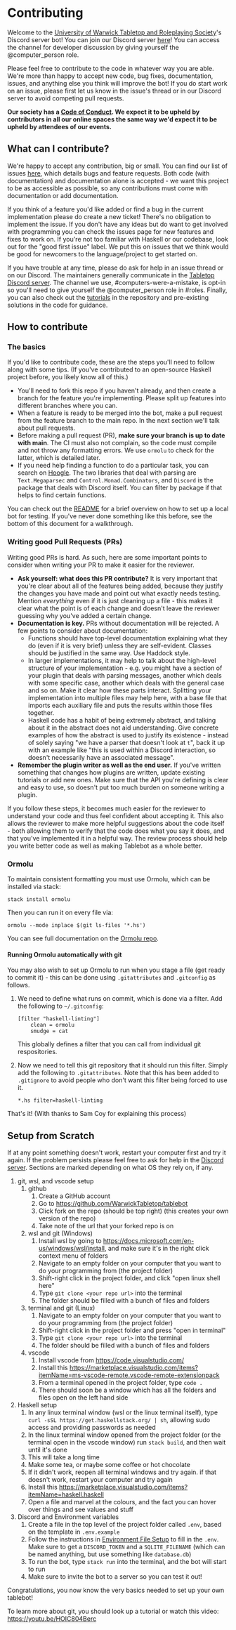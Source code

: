 # Contributing

Welcome to the [University of Warwick Tabletop and Roleplaying Society](https://warwicktabletop.co.uk)'s Discord server bot! You can join our Discord server [here](https://warwicktabletop.co.uk/discord)! You can access the channel for developer discussion by giving yourself the @computer_person role.

Please feel free to contribute to the code in whatever way you are able. We're more than happy to accept new code, bug fixes, documentation, issues, and anything else you think will improve the bot! If you do start work on an issue, please first let us know in the issue's thread or in our Discord server to avoid competing pull requests.

**Our society has a [Code of Conduct](https://www.warwicktabletop.co.uk/page/codeofconduct/). We expect it to be upheld by contributors in all our online spaces the same way we'd expect it to be upheld by attendees of our events.**

## What can I contribute?

We're happy to accept any contribution, big or small. You can find our list of issues [here](https://github.com/WarwickTabletop/tablebot/issues), which details bugs and feature requests. Both code (with documentation) and documentation alone is accepted - we want this project to be as accessible as possible, so any contributions must come with documentation or add documentation.

If you think of a feature you'd like added or find a bug in the current implementation please do create a new ticket! There's no obligation to implement the issue. If you don't have any ideas but do want to get involved with programming you can check the issues page for new features and fixes to work on. If you're not too familiar with Haskell or our codebase, look out for the "good first issue" label. We put this on issues that we think would be good for newcomers to the language/project to get started on.

If you have trouble at any time, please do ask for help in an issue thread or on our Discord. The maintainers generally communicate in the [Tabletop Discord server](https://warwicktabletop.co.uk/discord). The channel we use, #computers-were-a-mistake, is opt-in so you'll need to give yourself the @computer_person role in #roles. Finally, you can also check out the [tutorials](tutorials) in the repository and pre-existing solutions in the code for guidance.

## How to contribute

### The basics

If you'd like to contribute code, these are the steps you'll need to follow along with some tips. (If you've contributed to an open-source Haskell project before, you likely know all of this.)

* You'll need to fork this repo if you haven't already, and then create a branch for the feature you're implementing. Please split up features into different branches where you can.
* When a feature is ready to be merged into the bot, make a pull request from the feature branch to the main repo. In the next section we'll talk about pull requests.
* Before making a pull request (PR), **make sure your branch is up to date with main**. The CI must also not complain, so the code must compile and not throw any formatting errors. We use `ormolu` to check for the latter, which is detailed later.
* If you need help finding a function to do a particular task, you can search on [Hoogle](https://hoogle.haskell.org/). The two libraries that deal with parsing are `Text.Megaparsec` and `Control.Monad.Combinators`, and `Discord` is the package that deals with Discord itself. You can filter by package if that helps to find certain functions.

You can check out the [README](README.md) for a brief overview on how to set up a local bot for testing. If you've never done something like this before, see the bottom of this document for a walkthrough.

### Writing good Pull Requests (PRs)

Writing good PRs is hard. As such, here are some important points to consider when writing your PR to make it easier for the reviewer.

* **Ask yourself: what does this PR contribute?** It is very important that you're clear about all of the features being added, because they justify the changes you have made and point out what exactly needs testing. Mention _everything_ even if it is just cleaning up a file - this makes it clear what the point is of each change and doesn't leave the reviewer guessing why you've added a certain change.
* **Documentation is key.** PRs without documentation will be rejected. A few points to consider about documentation:
    * Functions should have top-level documentation explaining what they do (even if it is very brief) unless they are self-evident. Classes should be justified in the same way. Use Haddock style.
    * In larger implementations, it may help to talk about the high-level structure of your implementation - e.g. you might have a section of your plugin that deals with parsing messages, another which deals with some specific case, another which deals with the general case and so on. Make it clear how these parts interact. Splitting your implementation into multiple files may help here, with a base file that imports each auxiliary file and puts the results within those files together.
    * Haskell code has a habit of being extremely abstract, and talking about it in the abstract does not aid understanding. Give concrete examples of how the abstract is used to justify its existence - instead of solely saying "we have a parser that doesn't look at `t`", back it up with an example like "this is used within a Discord interaction, so doesn't necessarily have an associated message".
* **Remember the plugin writer as well as the end user.** If you've written something that changes how plugins are written, update existing tutorials or add new ones. Make sure that the API you're defining is clear and easy to use, so doesn't put too much burden on someone writing a plugin.

If you follow these steps, it becomes much easier for the reviewer to understand your code and thus feel confident about accepting it. This also allows the reviewer to make more helpful suggestions about the code itself - both allowing them to verify that the code does what you say it does, and that you've implemented it in a helpful way. The review process should help you write better code as well as making Tablebot as a whole better.

### Ormolu

To maintain consistent formatting you must use Ormolu, which can be installed via stack:

`stack install ormolu`

Then you can run it on every file via:

`ormolu --mode inplace $(git ls-files '*.hs')`

You can see full documentation on the [Ormolu repo](https://github.com/tweag/ormolu#usage).

#### Running Ormolu automatically with git

You may also wish to set up Ormolu to run when you stage a file (get ready to commit it) - this can be done using `.gitattributes` and `.gitconfig` as follows.

1. We need to define what runs on commit, which is done via a filter. Add the following to `~/.gitconfig`:

    ```gitconfig
    [filter "haskell-linting"]
        clean = ormolu
        smudge = cat
    ```

    This globally defines a filter that you can call from individual git respositories.

2. Now we need to tell this git repository that it should run this filter. Simply add the following to `.gitattributes`. Note that this has been added to `.gitignore` to avoid people who don't want this filter being forced to use it.

    ```gitattributes
    *.hs filter=haskell-linting
    ```

That's it! (With thanks to Sam Coy for explaining this process)

## Setup from Scratch

If at any point something doesn't work, restart your computer first and try it again. If the problem persists please feel free to ask for help in the [Discord server](https://www.warwicktabletop.co.uk/discord/). Sections are marked depending on what OS they rely on, if any.

1. git, wsl, and vscode setup
    1. github
        1. Create a GitHub account
        2. Go to <https://github.com/WarwickTabletop/tablebot>
        3. Click fork on the repo (should be top right) (this creates your own version of the repo)
        4. Take note of the url that your forked repo is on
    2. wsl and git (Windows)
        1. Install wsl by going to <https://docs.microsoft.com/en-us/windows/wsl/install>, and make sure it's in the right click context menu of folders
        2. Navigate to an empty folder on your computer that you want to do your programming from (the project folder)
        3. Shift-right click in the project folder, and click "open linux shell here"
        4. Type `git clone <your repo url>` into the terminal
        5. The folder should be filled with a bunch of files and folders
    3. terminal and git (Linux)
        1. Navigate to an empty folder on your computer that you want to do your programming from (the project folder)
        2. Shift-right click in the project folder and press "open in terminal"
        3. Type `git clone <your repo url>` into the terminal
        4. The folder should be filled with a bunch of files and folders
    4. vscode
        1. Install vscode from <https://code.visualstudio.com/>
        2. Install this <https://marketplace.visualstudio.com/items?itemName=ms-vscode-remote.vscode-remote-extensionpack>
        3. From a terminal opened in the project folder, type `code .`
        4. There should soon be a window which has all the folders and files open on the left hand side
2. Haskell setup
    1. In any linux terminal window (wsl or the linux terminal itself), type `curl -sSL https://get.haskellstack.org/ | sh`, allowing sudo access and providing passwords as needed
    2. In the linux terminal window opened from the project folder (or the terminal open in the vscode window) run `stack build`, and then wait until it's done
    3. This will take a long time
    4. Make some tea, or maybe some coffee or hot chocolate
    5. If it didn't work, reopen all terminal windows and try again. if that doesn't work, restart your computer and try again
    6. Install this <https://marketplace.visualstudio.com/items?itemName=haskell.haskell>
    7. Open a file and marvel at the colours, and the fact you can hover over things and see values and stuff
3. Discord and Environment variables
    1. Create a file in the top level of the project folder called `.env`, based on the template in `.env.example`
    2. Follow the instructions in [Environment File Setup](README.md#environment-file-setup) to fill in the `.env`. Make sure to get a `DISCORD_TOKEN` and a `SQLITE_FILENAME` (which can be named anything, but use something like `database.db`)
    3. To run the bot, type `stack run` into the terminal, and the bot will start to run
    4. Make sure to invite the bot to a server so you can test it out!

Congratulations, you now know the very basics needed to set up your own tablebot!

To learn more about git, you should look up a tutorial or watch this video: <https://youtu.be/HOIC804Berc>
